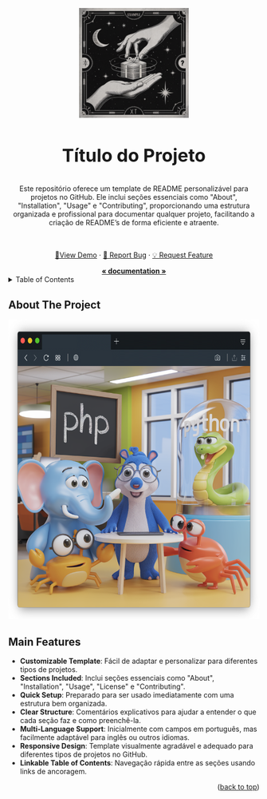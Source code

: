 <!-- SE ESSE TEMPLATE TE AJUDOU, POR GENTILEZA, DEIXE UMA ⭐ E FAÇA UM AMIGO :) -->
<!-- INFORMAÇÕES INICIAIS:
  - O template está com os campos descritos em português-br apenas para facilitar a localização dos campos na hora de montar o seu readme.
  - Normalmente, os readmes são feitos preferencialmente em INGLÊS para que qualquer pessoa consiga ler e entender o seu projeto mais facilmente.
  - Além dos campos em português, adicionei comentários antes de algumas seções para facilitar o entendimento do código
 -->

<!-- Âncora para referênciar e voltar ao topo (clicar no botão "back to top" vai voltar para aqui) -->
<a id="readme-top"></a>

<!-- LOGO DO SEU PROJETO -->
<br /><br />
<div align="center">
<!-- ADICIONE O LINK DO SEU REPOSITORIO AQUI -->
  <a href="https://github.com/orafael-almeida/my-projectsReadme-template">
    <img src="images/example-logo.webp" alt="Logo" width="220" height="220">
  </a>

<h3 align="center" style="font-size: 36px;">Título do Projeto</h3>

  <p align="center">
    Este repositório oferece um template de README personalizável para projetos no GitHub. Ele inclui seções essenciais como "About", "Installation", "Usage" e "Contributing", proporcionando uma estrutura organizada e profissional para documentar qualquer projeto, facilitando a criação de README’s de forma eficiente e atraente.
    <br />
    <br />
    <br />
    
<!-- OPCÕES DE LINKS RÁPIDOS -->

<p align="center">
  <a href="https://github.com/orafael-almeida/my-projectsReadme-template">🔗View Demo</a>  
  ·  
  <a href="https://github.com/orafael-almeida/my-projectsReadme-template/issues/new?labels=bug&template=bug-report---.md">🐞 Report Bug</a>  
  ·  
  <a href="https://github.com/orafael-almeida/my-projectsReadme-template/issues/new?labels=enhancement&template=feature-request---.md">💡 Request Feature</a>
</p>
  </p>
    <!-- LINK DA DOCUMENTAÇÃO DO PROJETO ( SE EXISTIR ) -->
    <a href="https://github.com/orafael-almeida/my-projectsReadme-template"><strong>« documentation »</strong></a>
</div>



<!-- INDICE DO SEU README. Não esquecer de colocar as tags para referenciar o click -->
<details>
  <summary>Table of Contents</summary>
  <ol>
    <li>
      <a href="#about-the-project">About The Project</a>
      <ul>
        <li><a href="#built-with">Built With</a></li>
      </ul>
    </li>
    <li>
      <a href="#getting-started">Getting Started</a>
      <ul>
        <li><a href="#prerequisites">Prerequisites</a></li>
        <li><a href="#installation">Installation</a></li>
      </ul>
    </li>
    <li><a href="#usage">Usage</a></li>
    <li><a href="#roadmap">Roadmap</a></li>
    <li><a href="#contributing">Contributing</a></li>
    <li><a href="#license">License</a></li>
    <li><a href="#contact">Contact</a></li>
    <li><a href="#acknowledgments">Acknowledgments</a></li>
  </ol>
</details>



<!-- Sobre o projeto -->
## About The Project
<div align="center">
  <!-- Imagem com contorno -->
  <img src="images/project_screenshotpng" alt="Logo" width="700" height="600" >
</div>



## Main Features

- **Customizable Template**: Fácil de adaptar e personalizar para diferentes tipos de projetos.
- **Sections Included**: Inclui seções essenciais como "About", "Installation", "Usage", "License" e "Contributing".
- **Quick Setup**: Preparado para ser usado imediatamente com uma estrutura bem organizada.
- **Clear Structure**: Comentários explicativos para ajudar a entender o que cada seção faz e como preenchê-la.
- **Multi-Language Support**: Inicialmente com campos em português, mas facilmente adaptável para inglês ou outros idiomas.
- **Responsive Design**: Template visualmente agradável e adequado para diferentes tipos de projetos no GitHub.
- **Linkable Table of Contents**: Navegação rápida entre as seções usando links de ancoragem.

<p align="right">(<a href="#readme-top">back to top</a>)</p>


